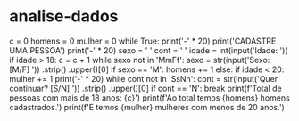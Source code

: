 # analise-dados
c = 0
homens = 0
mulher = 0
while True:
    print('-' * 20)
    print('CADASTRE UMA PESSOA')
    print('-' * 20)
    sexo = ' '
    cont = ' '
    idade = int(input('Idade: '))
    if idade > 18:
        c = c + 1
    while sexo not in 'MmFf':
        sexo = str(input('Sexo: [M/F] ')) .strip() .upper()[0]
        if sexo == 'M':
            homens += 1
        else:
            if idade < 20:
                mulher += 1
        print('-' * 20)
    while cont not in 'SsNn':
        cont = str(input('Quer continuar? [S/N] ')) .strip() .upper()[0]
    if cont == 'N':
        break
print(f'Total de pessoas com mais de 18 anos: {c}')
print(f'Ao total temos {homens} homens cadastrados.')
print(f'E temos {mulher} mulheres com menos de 20 anos.')
